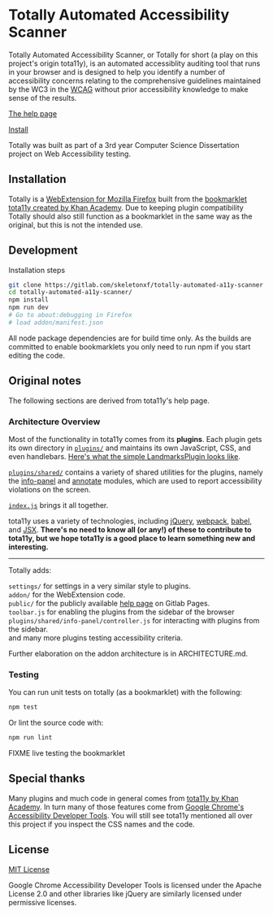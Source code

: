 # Totally Automated Accessibility Scanner

Totally Automated Accessibility Scanner, or Totally for short (a play on this project's origin tota11y), is an automated accessiblity auditing tool that runs in your browser and is designed to help you identify a number of accessibility concerns relating to the comprehensive guidelines maintained by the WC3 in the [WCAG](https://www.w3.org/TR/WCAG21/) without prior accessibility knowledge to make sense of the results.

[The help page](https://skeletonxf.gitlab.io/totally-automated-a11y-scanner/)

[Install](https://addons.mozilla.org/en-GB/firefox/addon/totally-automated-a11y-scanner/)

Totally was built as part of a 3rd year Computer Science Dissertation project on Web Accessibility testing.

## Installation

Totally is a [WebExtension for Mozilla Firefox](https://addons.mozilla.org/en-GB/firefox/addon/totally-automated-a11y-scanner/) built from the [bookmarklet tota11y created by Khan Academy](https://github.com/Khan/tota11y).
Due to keeping plugin compatibility Totally should also still function as a bookmarklet in the same way as the original, but this is not the intended use.

## Development

Installation steps

```bash
git clone https://gitlab.com/skeletonxf/totally-automated-a11y-scanner
cd totally-automated-a11y-scanner/
npm install
npm run dev
# Go to about:debugging in Firefox
# load addon/manifest.json
```

All node package dependencies are for build time only. As the builds are committed to enable bookmarklets you only need to run npm if you start editing the code.

## Original notes

The following sections are derived from tota11y's help page.

### Architecture Overview

Most of the functionality in tota11y comes from its **plugins**. Each plugin
gets its own directory in [`plugins/`](https://github.com/Khan/tota11y/tree/master/plugins) and maintains its own JavaScript, CSS,
and even handlebars. [Here's what the simple LandmarksPlugin looks like](https://github.com/Khan/tota11y/blob/master/plugins/landmarks/index.js).

[`plugins/shared/`](https://github.com/Khan/tota11y/tree/master/plugins/shared) contains a variety of shared utilities for the plugins, namely the [info-panel](https://github.com/Khan/tota11y/tree/master/plugins/shared/info-panel) and [annotate](https://github.com/Khan/tota11y/tree/master/plugins/shared/annotate) modules, which are used to report accessibility violations on the screen.

[`index.js`](https://github.com/Khan/tota11y/blob/master/index.js) brings it all together.

tota11y uses a variety of technologies, including [jQuery](https://jquery.com/), [webpack](https://webpack.github.io/), [babel](https://babeljs.io/), and [JSX](https://facebook.github.io/jsx/). **There's no need to know all (or any!) of these to contribute to tota11y, but we hope tota11y is a good place to learn something new and interesting.**

*****

Totally adds:

`settings/` for settings in a very similar style to plugins.  
`addon/` for the WebExtension code.  
`public/` for the publicly available [help page]((https://skeletonxf.gitlab.io/totally-automated-a11y-scanner/)) on Gitlab Pages.  
`toolbar.js` for enabling the plugins from the sidebar of the browser  
`plugins/shared/info-panel/controller.js` for interacting with plugins from the sidebar.  
and many more plugins testing accessibility criteria.

Further elaboration on the addon architecture is in ARCHITECTURE.md.

### Testing

You can run unit tests on totally (as a bookmarklet) with the following:

```bash
npm test
```

Or lint the source code with:

```bash
npm run lint
```

FIXME live testing the bookmarklet

## Special thanks

Many plugins and much code in general comes from [tota11y by Khan Academy](https://khan.github.io/tota11y/). In turn many of those features come from [Google Chrome's Accessibility Developer Tools](https://github.com/GoogleChrome/accessibility-developer-tools). You will still see tota11y mentioned all over this project if you inspect the CSS names and the code.

## License

[MIT License](LICENSE.txt)

Google Chrome Accessibility Developer Tools is licensed under the Apache License 2.0 and other libraries like jQuery are similarly licensed under permissive licenses.

